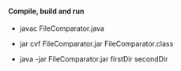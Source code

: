 
#### Compile, build and run

- javac FileComparator.java

- jar cvf FileComparator.jar FileComparator.class

- java -jar FileComparator.jar firstDir secondDir